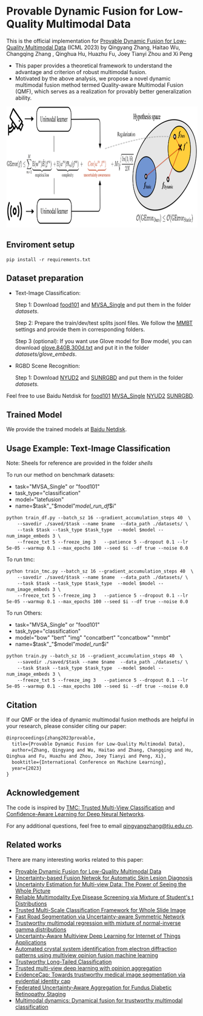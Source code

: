 # Provable Dynamic Fusion for Low-Quality Multimodal Data

This is the official implementation for [Provable Dynamic Fusion for Low-Quality Multimodal Data](https://icml.cc/virtual/2023/poster/25229) (ICML 2023) by Qingyang Zhang, Haitao Wu, Changqing Zhang , Qinghua Hu, Huazhu Fu, Joey Tianyi Zhou and Xi Peng

- This paper provides a theoretical framework to understand the advantage and criterion of robust multimodal fusion.
- Motivated by the above analysis, we propose a novel dynamic multimodal fusion method termed Quality-aware Multimodal Fusion (QMF), which serves as a realization for provably better generalization ability.


<p align="center">
<img src="./illustration.png" width="850" height="320">
</p>

## Enviroment setup

```
pip install -r requirements.txt
```

## Dataset preparation

- Text-Image Classification: 

  Step 1: Download [food101](https://www.kaggle.com/datasets/gianmarco96/upmcfood101) and [MVSA_Single](https://www.kaggle.com/datasets/vincemarcs/mvsasingle) and put them in the folder *datasets*.

  Step 2: Prepare the train/dev/test splits jsonl files. We follow the [MMBT](https://github.com/facebookresearch/mmbt) settings and provide them in corresponding folders.

  Step 3 (optional): If you want use Glove model for Bow model, you can download [glove.840B.300d.txt](https://www.kaggle.com/datasets/takuok/glove840b300dtxt) and put it in the folder *datasets/glove_embeds*.

- RGBD Scene Recognition:

   Step 1: Download [NYUD2](https://drive.google.com/file/d/1F_BJ9iAJF8atCgSf1xW1NIZJYMssj0-y/view?usp=drive_link) and [SUNRGBD](https://drive.google.com/file/d/1XzgYNsez-glZIYMt_6jni2mbVf1mWvT9/view?usp=drive_link) and put them in the folder *datasets.*

Feel free to use Baidu Netdisk for [food101](https://pan.baidu.com/s/1Tj7jRptTt2V6bxfwrvDSQg?pwd=5jy4) [MVSA_Single](https://pan.baidu.com/s/1URVP8AifWuwIFy6v0uAPOA?pwd=18fw) [NYUD2](https://pan.baidu.com/s/1214yDgGeOIbSsWly2MLnuA?pwd=xhq3) [SUNRGBD](https://pan.baidu.com/s/1HiHRwuGdnFPlZ9gvGyOZEg?pwd=pv6m).

## Trained Model
We provide the trained models at [Baidu Netdisk](https://pan.baidu.com/s/1fPltY-QP0YDuthbg89D_aA?pwd=8995).

## Usage Example: Text-Image Classification
Note: Sheels for reference are provided in the folder *shells*

To run our method on benchmark datasets:
- task="MVSA_Single" or "food101"
- task_type="classification"
- model="latefusion"
- name=$task"_"$model"_model_run_df_$i"
```
python train_df.py --batch_sz 16 --gradient_accumulation_steps 40  \
    --savedir ./saved/$task --name $name  --data_path ./datasets/ \
    --task $task --task_type $task_type  --model $model --num_image_embeds 3 \
    --freeze_txt 5 --freeze_img 3   --patience 5 --dropout 0.1 --lr 5e-05 --warmup 0.1 --max_epochs 100 --seed $i --df true --noise 0.0
```

To run tmc:
```
python train_tmc.py --batch_sz 16 --gradient_accumulation_steps 40  \
    --savedir ./saved/$task --name $name  --data_path ./datasets/ \
    --task $task --task_type $task_type  --model $model --num_image_embeds 3 \
    --freeze_txt 5 --freeze_img 3   --patience 5 --dropout 0.1 --lr 5e-05 --warmup 0.1 --max_epochs 100 --seed $i --df true --noise 0.0
```

To run Others:
- task="MVSA_Single" or "food101"
- task_type="classification"
- model="bow" "bert" "img" "concatbert" "concatbow" "mmbt"
- name=$task"_"$model"_model_run_$i"
```
python train.py --batch_sz 16 --gradient_accumulation_steps 40  \
    --savedir ./saved/$task --name $name  --data_path ./datasets/ \
    --task $task --task_type $task_type  --model $model --num_image_embeds 3 \
    --freeze_txt 5 --freeze_img 3   --patience 5 --dropout 0.1 --lr 5e-05 --warmup 0.1 --max_epochs 100 --seed $i --df true --noise 0.0
```



## Citation

If our QMF or the idea of dynamic multimodal fusion methods are helpful in your research, please consider citing our paper:

```
@inproceedings{zhang2023provable,
  title={Provable Dynamic Fusion for Low-Quality Multimodal Data},
  author={Zhang, Qingyang and Wu, Haitao and Zhang, Changqing and Hu, Qinghua and Fu, Huazhu and Zhou, Joey Tianyi and Peng, Xi},
  booktitle={International Conference on Machine Learning},
  year={2023}
}
```

## Acknowledgement

The code is inspired by [TMC: Trusted Multi-View Classification](https://github.com/hanmenghan/TMC) and [Confidence-Aware Learning for Deep Neural Networks](https://github.com/daintlab/confidence-aware-learning).

For any additional questions, feel free to email qingyangzhang@tju.edu.cn.

## Related works

There are many interesting works related to this paper:

- [Provable Dynamic Fusion for Low-Quality Multimodal Data](https://arxiv.org/abs/2306.02050)
- [Uncertainty-based Fusion Netwok for Automatic Skin Lesion Diagnosis](https://ieeexplore.ieee.org/document/9994932/)
- [Uncertainty Estimation for Multi-view Data: The Power of Seeing the Whole Picture](https://arxiv.org/abs/2210.02676)
- [Reliable Multimodality Eye Disease Screening via Mixture of Student's t Distributions](https://arxiv.org/abs/2303.09790)
- [Trusted Multi-Scale Classification Framework for Whole Slide Image](https://arxiv.org/abs/2207.05290)
- [Fast Road Segmentation via Uncertainty-aware Symmetric Network](https://arxiv.org/abs/2203.04537)
- [Trustworthy multimodal regression with mixture of normal-inverse gamma distributions](https://arxiv.org/abs/2111.08456)
- [Uncertainty-Aware Multiview Deep Learning for Internet of Things Applications](https://ieeexplore.ieee.org/document/9906001/)
- [Automated crystal system identification from electron diffraction patterns using multiview opinion fusion machine learning](https://chemrxiv.org/engage/chemrxiv/article-details/644beb010d87b493e3718ca8)
- [Trustworthy Long-Tailed Classification](https://arxiv.org/abs/2111.09030)
- [Trusted multi-view deep learning with opinion aggregation](https://ojs.aaai.org/index.php/AAAI/article/view/20724)
- [EvidenceCap: Towards trustworthy medical image segmentation via evidential identity cap](https://www.arxiv-vanity.com/papers/2301.00349/)
- [Federated Uncertainty-Aware Aggregation for Fundus Diabetic Retinopathy Staging](https://arxiv.org/abs/2303.13033)
- [Multimodal dynamics: Dynamical fusion for trustworthy multimodal classification](https://openaccess.thecvf.com/content/CVPR2022/papers/Han_Multimodal_Dynamics_Dynamical_Fusion_for_Trustworthy_Multimodal_Classification_CVPR_2022_paper.pdf)
